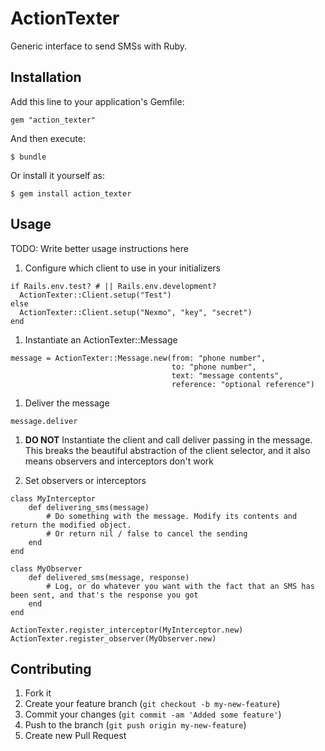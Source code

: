 # ActionTexter

Generic interface to send SMSs with Ruby.

## Installation

Add this line to your application's Gemfile:

    gem "action_texter"

And then execute:

    $ bundle

Or install it yourself as:

    $ gem install action_texter

## Usage

TODO: Write better usage instructions here

1. Configure which client to use in your initializers

```
if Rails.env.test? # || Rails.env.development?
  ActionTexter::Client.setup("Test")
else
  ActionTexter::Client.setup("Nexmo", "key", "secret")
end
```

1. Instantiate an ActionTexter::Message

```
message = ActionTexter::Message.new(from: "phone number",
                                    to: "phone number",
                                    text: "message contents",
                                    reference: "optional reference")
```

1. Deliver the message

```
message.deliver
```

1. **DO NOT** Instantiate the client and call deliver passing in the message. This breaks the beautiful abstraction
     of the client selector, and it also means observers and interceptors don't work

1. Set observers or interceptors

```
class MyInterceptor
    def delivering_sms(message)
        # Do something with the message. Modify its contents and return the modified object.
        # Or return nil / false to cancel the sending
    end
end

class MyObserver
    def delivered_sms(message, response)
        # Log, or do whatever you want with the fact that an SMS has been sent, and that's the response you got
    end
end

ActionTexter.register_interceptor(MyInterceptor.new)
ActionTexter.register_observer(MyObserver.new)
```

## Contributing

1. Fork it
2. Create your feature branch (`git checkout -b my-new-feature`)
3. Commit your changes (`git commit -am 'Added some feature'`)
4. Push to the branch (`git push origin my-new-feature`)
5. Create new Pull Request
